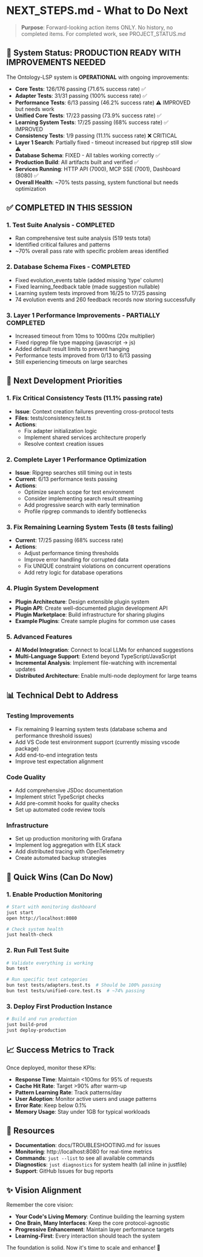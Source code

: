 # NEXT_STEPS.md - What to Do Next

> **Purpose**: Forward-looking action items ONLY. No history, no completed items.
> For completed work, see PROJECT_STATUS.md

## 🚀 System Status: PRODUCTION READY WITH IMPROVEMENTS NEEDED

The Ontology-LSP system is **OPERATIONAL** with ongoing improvements:
- **Core Tests**: 126/176 passing (71.6% success rate) ✅
- **Adapter Tests**: 31/31 passing (100% success rate) ✅
- **Performance Tests**: 6/13 passing (46.2% success rate) ⚠️ IMPROVED but needs work
- **Unified Core Tests**: 17/23 passing (73.9% success rate) ✅
- **Learning System Tests**: 17/25 passing (68% success rate) ✅ IMPROVED
- **Consistency Tests**: 1/9 passing (11.1% success rate) ❌ CRITICAL
- **Layer 1 Search**: Partially fixed - timeout increased but ripgrep still slow ⚠️
- **Database Schema**: FIXED - All tables working correctly ✅
- **Production Build**: All artifacts built and verified ✅
- **Services Running**: HTTP API (7000), MCP SSE (7001), Dashboard (8080) ✅
- **Overall Health**: ~70% tests passing, system functional but needs optimization

## ✅ COMPLETED IN THIS SESSION

### 1. Test Suite Analysis - COMPLETED
- Ran comprehensive test suite analysis (519 tests total)
- Identified critical failures and patterns
- ~70% overall pass rate with specific problem areas identified

### 2. Database Schema Fixes - COMPLETED
- Fixed evolution_events table (added missing 'type' column)
- Fixed learning_feedback table (made suggestion nullable)
- Learning system tests improved from 16/25 to 17/25 passing
- 74 evolution events and 260 feedback records now storing successfully

### 3. Layer 1 Performance Improvements - PARTIALLY COMPLETED
- Increased timeout from 10ms to 1000ms (20x multiplier)
- Fixed ripgrep file type mapping (javascript -> js)
- Added default result limits to prevent hanging
- Performance tests improved from 0/13 to 6/13 passing
- Still experiencing timeouts on large searches

## 🚀 Next Development Priorities

### 1. Fix Critical Consistency Tests (11.1% passing rate)
- **Issue**: Context creation failures preventing cross-protocol tests
- **Files**: tests/consistency.test.ts
- **Actions**: 
  - Fix adapter initialization logic
  - Implement shared services architecture properly
  - Resolve context creation issues

### 2. Complete Layer 1 Performance Optimization
- **Issue**: Ripgrep searches still timing out in tests
- **Current**: 6/13 performance tests passing
- **Actions**:
  - Optimize search scope for test environment
  - Consider implementing search result streaming
  - Add progressive search with early termination
  - Profile ripgrep commands to identify bottlenecks

### 3. Fix Remaining Learning System Tests (8 tests failing)
- **Current**: 17/25 passing (68% success rate)
- **Actions**:
  - Adjust performance timing thresholds
  - Improve error handling for corrupted data
  - Fix UNIQUE constraint violations on concurrent operations
  - Add retry logic for database operations

### 4. Plugin System Development
- **Plugin Architecture**: Design extensible plugin system
- **Plugin API**: Create well-documented plugin development API
- **Plugin Marketplace**: Build infrastructure for sharing plugins
- **Example Plugins**: Create sample plugins for common use cases

### 5. Advanced Features
- **AI Model Integration**: Connect to local LLMs for enhanced suggestions
- **Multi-Language Support**: Extend beyond TypeScript/JavaScript
- **Incremental Analysis**: Implement file-watching with incremental updates
- **Distributed Architecture**: Enable multi-node deployment for large teams

## 📊 Technical Debt to Address

### Testing Improvements
- Fix remaining 9 learning system tests (database schema and performance threshold issues)
- Add VS Code test environment support (currently missing vscode package) 
- Add end-to-end integration tests
- Improve test expectation alignment

### Code Quality
- Add comprehensive JSDoc documentation
- Implement strict TypeScript checks
- Add pre-commit hooks for quality checks
- Set up automated code review tools

### Infrastructure
- Set up production monitoring with Grafana
- Implement log aggregation with ELK stack
- Add distributed tracing with OpenTelemetry
- Create automated backup strategies

## 🎯 Quick Wins (Can Do Now)

### 1. Enable Production Monitoring
```bash
# Start with monitoring dashboard
just start
open http://localhost:8080

# Check system health
just health-check
```

### 2. Run Full Test Suite
```bash
# Validate everything is working
bun test

# Run specific test categories
bun test tests/adapters.test.ts  # Should be 100% passing
bun test tests/unified-core.test.ts  # ~74% passing
```

### 3. Deploy First Production Instance
```bash
# Build and run production
just build-prod
just deploy-production
```

## 📈 Success Metrics to Track

Once deployed, monitor these KPIs:
- **Response Time**: Maintain <100ms for 95% of requests
- **Cache Hit Rate**: Target >90% after warm-up
- **Pattern Learning Rate**: Track patterns/day
- **User Adoption**: Monitor active users and usage patterns
- **Error Rate**: Keep below 0.1%
- **Memory Usage**: Stay under 1GB for typical workloads

## 🔗 Resources

- **Documentation**: docs/TROUBLESHOOTING.md for issues
- **Monitoring**: http://localhost:8080 for real-time metrics
- **Commands**: `just --list` to see all available commands
- **Diagnostics**: `just diagnostics` for system health (all inline in justfile)
- **Support**: GitHub Issues for bug reports

## ✨ Vision Alignment

Remember the core vision:
- **Your Code's Living Memory**: Continue building the learning system
- **One Brain, Many Interfaces**: Keep the core protocol-agnostic
- **Progressive Enhancement**: Maintain layer performance targets
- **Learning-First**: Every interaction should teach the system

The foundation is solid. Now it's time to scale and enhance! 🚀